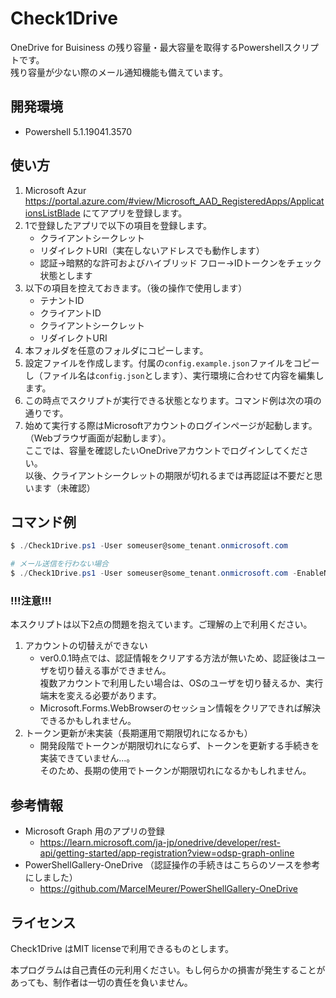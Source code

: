 # Check1Drive

OneDrive for Buisiness の残り容量・最大容量を取得するPowershellスクリプトです。  
残り容量が少ない際のメール通知機能も備えています。

## 開発環境
* Powershell 5.1.19041.3570

## 使い方

1. Microsoft Azur https://portal.azure.com/#view/Microsoft_AAD_RegisteredApps/ApplicationsListBlade にてアプリを登録します。
2. 1で登録したアプリで以下の項目を登録します。
    * クライアントシークレット
    * リダイレクトURI（実在しないアドレスでも動作します）
    * 認証->暗黙的な許可およびハイブリッド フロー->IDトークンをチェック状態とします
3. 以下の項目を控えておきます。（後の操作で使用します）
    * テナントID
    * クライアントID
    * クライアントシークレット
    * リダイレクトURI
4. 本フォルダを任意のフォルダにコピーします。
5. 設定ファイルを作成します。付属の`config.example.json`ファイルをコピーし（ファイル名は`config.json`とします）、実行環境に合わせて内容を編集します。
6. この時点でスクリプトが実行できる状態となります。コマンド例は次の項の通りです。
7. 始めて実行する際はMicrosoftアカウントのログインページが起動します。（Webブラウザ画面が起動します）。  
ここでは、容量を確認したいOneDriveアカウントでログインしてください。  
以後、クライアントシークレットの期限が切れるまでは再認証は不要だと思います（未確認）

## コマンド例

``` powershell
$ ./Check1Drive.ps1 -User someuser@some_tenant.onmicrosoft.com

# メール送信を行わない場合
$ ./Check1Drive.ps1 -User someuser@some_tenant.onmicrosoft.com -EnableNotification $false
```

### !!!注意!!!

本スクリプトは以下2点の問題を抱えています。ご理解の上で利用ください。

1. アカウントの切替えができない
    * ver0.0.1時点では、認証情報をクリアする方法が無いため、認証後はユーザを切り替える事ができません。  
    複数アカウントで利用したい場合は、OSのユーザを切り替えるか、実行端末を変える必要があります。
    * Microsoft.Forms.WebBrowserのセッション情報をクリアできれば解決できるかもしれません。
2. トークン更新が未実装（長期運用で期限切れになるかも）
    * 開発段階でトークンが期限切れにならず、トークンを更新する手続きを実装できていません...。  
    そのため、長期の使用でトークンが期限切れになるかもしれません。

## 参考情報

* Microsoft Graph 用のアプリの登録
    * https://learn.microsoft.com/ja-jp/onedrive/developer/rest-api/getting-started/app-registration?view=odsp-graph-online
* PowerShellGallery-OneDrive （認証操作の手続きはこちらのソースを参考にしました）
    * https://github.com/MarcelMeurer/PowerShellGallery-OneDrive

## ライセンス

Check1Drive はMIT licenseで利用できるものとします。

本プログラムは自己責任の元利用ください。もし何らかの損害が発生することがあっても、制作者は一切の責任を負いません。
